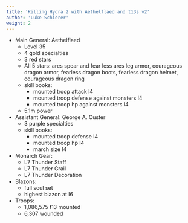 ```yaml
---
title: 'Killing Hydra 2 with Aethelflaed and t13s v2'
author: 'Luke Schierer'
weight: 2
---
```


* Main General: Aethelflaed
  * Level 35
  * 4 gold specialties
  * 3 red stars
  * All 5 stars: ares spear and fear less ares leg armor, courageous dragon armor, fearless dragon boots, fearless dragon helmet, courageous dragon ring
  * skill books:
    * mounted troop attack l4
    * mounted troop defense against monsters l4
    * mounted troop hp against monsters l4
  * 5.1m power
* Assistant General: George A. Custer
  * 3 purple specialties
  * skill books:
    * mounted troop defense l4
    * mounted troop hp l4
    * march size l4
* Monarch Gear:
  * L7 Thunder Staff
  * L7 Thunder Grail
  * L7 Thunder Decoration
* Blazons:
  * full soul set
  * highest blazon at l6
* Troops:
  * 1,086,575 t13 mounted
  * 6,307 wounded

